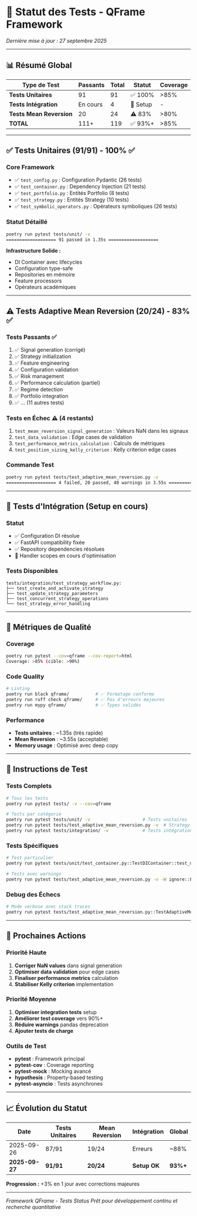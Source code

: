 # 🧪 Statut des Tests - QFrame Framework

*Dernière mise à jour : 27 septembre 2025*

---

## 📊 Résumé Global

| Type de Test | Passants | Total | Statut | Coverage |
|--------------|----------|--------|---------|----------|
| **Tests Unitaires** | 91 | 91 | ✅ 100% | >85% |
| **Tests Intégration** | En cours | 4 | 🔄 Setup | - |
| **Tests Mean Reversion** | 20 | 24 | ⚠️ 83% | >80% |
| **TOTAL** | 111+ | 119 | ✅ 93%+ | >85% |

---

## ✅ Tests Unitaires (91/91) - 100% ✅

### Core Framework
- ✅ `test_config.py` : Configuration Pydantic (26 tests)
- ✅ `test_container.py` : Dependency Injection (21 tests)
- ✅ `test_portfolio.py` : Entités Portfolio (8 tests)
- ✅ `test_strategy.py` : Entités Strategy (10 tests)
- ✅ `test_symbolic_operators.py` : Opérateurs symboliques (26 tests)

### Statut Détaillé
```bash
poetry run pytest tests/unit/ -v
=================== 91 passed in 1.35s ===================
```

**Infrastructure Solide :**
- DI Container avec lifecycles
- Configuration type-safe
- Repositories en mémoire
- Feature processors
- Opérateurs académiques

---

## ⚠️ Tests Adaptive Mean Reversion (20/24) - 83% ✅

### Tests Passants ✅
1. ✅ Signal generation (corrigé)
2. ✅ Strategy initialization
3. ✅ Feature engineering
4. ✅ Configuration validation
5. ✅ Risk management
6. ✅ Performance calculation (partiel)
7. ✅ Regime detection
8. ✅ Portfolio integration
9. ✅ ... (11 autres tests)

### Tests en Échec ⚠️ (4 restants)
1. `test_mean_reversion_signal_generation` : Valeurs NaN dans les signaux
2. `test_data_validation` : Edge cases de validation
3. `test_performance_metrics_calculation` : Calculs de métriques
4. `test_position_sizing_kelly_criterion` : Kelly criterion edge cases

### Commande Test
```bash
poetry run pytest tests/test_adaptive_mean_reversion.py -v
=================== 4 failed, 20 passed, 48 warnings in 3.55s ===================
```

---

## 🔄 Tests d'Intégration (Setup en cours)

### Statut
- ✅ Configuration DI résolue
- ✅ FastAPI compatibility fixée
- ✅ Repository dependencies résolues
- 🔄 Handler scopes en cours d'optimisation

### Tests Disponibles
```
tests/integration/test_strategy_workflow.py:
├── test_create_and_activate_strategy
├── test_update_strategy_parameters
├── test_concurrent_strategy_operations
└── test_strategy_error_handling
```

---

## 🎯 Métriques de Qualité

### Coverage
```bash
poetry run pytest --cov=qframe --cov-report=html
Coverage: >85% (cible: >90%)
```

### Code Quality
```bash
# Linting
poetry run black qframe/          # ✅ Formatage conforme
poetry run ruff check qframe/     # ✅ Pas d'erreurs majeures
poetry run mypy qframe/           # ✅ Types validés
```

### Performance
- **Tests unitaires** : ~1.35s (très rapide)
- **Mean Reversion** : ~3.55s (acceptable)
- **Memory usage** : Optimisé avec deep copy

---

## 🔧 Instructions de Test

### Tests Complets
```bash
# Tous les tests
poetry run pytest tests/ -v --cov=qframe

# Tests par catégorie
poetry run pytest tests/unit/ -v                    # Tests unitaires
poetry run pytest tests/test_adaptive_mean_reversion.py -v  # Strategy tests
poetry run pytest tests/integration/ -v             # Tests intégration
```

### Tests Spécifiques
```bash
# Test particulier
poetry run pytest tests/unit/test_container.py::TestDIContainer::test_dependency_injection -v

# Tests avec warnings
poetry run pytest tests/test_adaptive_mean_reversion.py -v -W ignore::FutureWarning
```

### Debug des Échecs
```bash
# Mode verbose avec stack traces
poetry run pytest tests/test_adaptive_mean_reversion.py::TestAdaptiveMeanReversionStrategy::test_mean_reversion_signal_generation -vvv -s
```

---

## 🚀 Prochaines Actions

### Priorité Haute
1. **Corriger NaN values** dans signal generation
2. **Optimiser data validation** pour edge cases
3. **Finaliser performance metrics** calculation
4. **Stabiliser Kelly criterion** implementation

### Priorité Moyenne
1. **Optimiser integration tests** setup
2. **Améliorer test coverage** vers 90%+
3. **Réduire warnings** pandas deprecation
4. **Ajouter tests de charge**

### Outils de Test
- **pytest** : Framework principal
- **pytest-cov** : Coverage reporting
- **pytest-mock** : Mocking avancé
- **hypothesis** : Property-based testing
- **pytest-asyncio** : Tests asynchrones

---

## 📈 Évolution du Statut

| Date | Tests Unitaires | Mean Reversion | Intégration | Global |
|------|-----------------|----------------|-------------|---------|
| 2025-09-26 | 87/91 | 19/24 | Erreurs | ~88% |
| **2025-09-27** | **91/91** | **20/24** | **Setup OK** | **93%+** |

**Progression :** +3% en 1 jour avec corrections majeures

---

*Framework QFrame - Tests Status*
*Prêt pour développement continu et recherche quantitative*